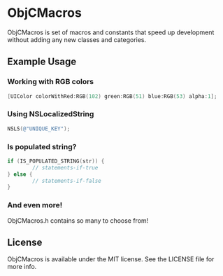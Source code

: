 # ObjCMacros

ObjCMacros is set of macros and constants that speed up development without adding any new classes and categories.

## Example Usage

### Working with RGB colors

```objective-c
[UIColor colorWithRed:RGB(102) green:RGB(51) blue:RGB(53) alpha:1];
```

### Using NSLocalizedString

```objective-c
NSLS(@"UNIQUE_KEY");
```

### Is populated string?

```objective-c
if (IS_POPULATED_STRING(str)) {
        // statements-if-true
} else {
        // statements-if-false
}
```

### And even more!

ObjCMacros.h contains so many to choose from!

## License

ObjCMacros is available under the MIT license. See the LICENSE file for more info.

